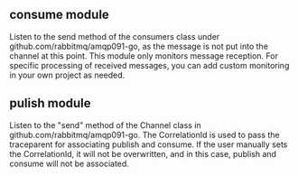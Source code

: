 ## **consume module**

Listen to the send method of the consumers class under github.com/rabbitmq/amqp091-go, as the message is not put into the channel at this point. This module only monitors message reception. For specific processing of received messages, you can add custom monitoring in your own project as needed.
## **pulish module**

Listen to the "send" method of the Channel class in github.com/rabbitmq/amqp091-go. The CorrelationId is used to pass the traceparent for associating publish and consume. If the user manually sets the CorrelationId, it will not be overwritten, and in this case, publish and consume will not be associated.
